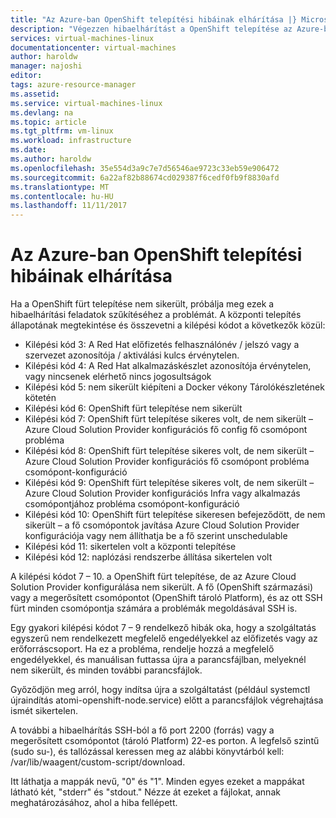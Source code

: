 ```yaml
---
title: "Az Azure-ban OpenShift telepítési hibáinak elhárítása |} Microsoft Docs"
description: "Végezzen hibaelhárítást a OpenShift telepítése az Azure-ban."
services: virtual-machines-linux
documentationcenter: virtual-machines
author: haroldw
manager: najoshi
editor: 
tags: azure-resource-manager
ms.assetid: 
ms.service: virtual-machines-linux
ms.devlang: na
ms.topic: article
ms.tgt_pltfrm: vm-linux
ms.workload: infrastructure
ms.date: 
ms.author: haroldw
ms.openlocfilehash: 35e554d3a9c7e7d56546ae9723c33eb59e906472
ms.sourcegitcommit: 6a22af82b88674cd029387f6cedf0fb9f8830afd
ms.translationtype: MT
ms.contentlocale: hu-HU
ms.lasthandoff: 11/11/2017
---
```

# <a name="troubleshoot-openshift-deployment-in-azure"></a>Az Azure-ban OpenShift telepítési hibáinak elhárítása

Ha a OpenShift fürt telepítése nem sikerült, próbálja meg ezek a hibaelhárítási feladatok szűkítéséhez a problémát. A központi telepítés állapotának megtekintése és összevetni a kilépési kódot a következők közül:

- Kilépési kód 3: A Red Hat előfizetés felhasználónév / jelszó vagy a szervezet azonosítója / aktiválási kulcs érvénytelen.
- Kilépési kód 4: A Red Hat alkalmazáskészlet azonosítója érvénytelen, vagy nincsenek elérhető nincs jogosultságok
- Kilépési kód 5: nem sikerült kiépíteni a Docker vékony Tárolókészletének kötetén
- Kilépési kód 6: OpenShift fürt telepítése nem sikerült
- Kilépési kód 7: OpenShift fürt telepítése sikeres volt, de nem sikerült – Azure Cloud Solution Provider konfigurációs fő config fő csomópont probléma
- Kilépési kód 8: OpenShift fürt telepítése sikeres volt, de nem sikerült – Azure Cloud Solution Provider konfigurációs fő csomópont probléma csomópont-konfiguráció
- Kilépési kód 9: OpenShift fürt telepítése sikeres volt, de nem sikerült – Azure Cloud Solution Provider konfigurációs Infra vagy alkalmazás csomópontjához probléma csomópont-konfiguráció
- Kilépési kód 10: OpenShift fürt telepítése sikeresen befejeződött, de nem sikerült – a fő csomópontok javítása Azure Cloud Solution Provider konfigurációja vagy nem állíthatja be a fő szerint unschedulable
- Kilépési kód 11: sikertelen volt a központi telepítése
- Kilépési kód 12: naplózási rendszerbe állítása sikertelen volt

A kilépési kódot 7 – 10. a OpenShift fürt telepítése, de az Azure Cloud Solution Provider konfigurálása nem sikerült. A fő (OpenShift származási) vagy a megerősített csomópontot (OpenShift tároló Platform), és az ott SSH fürt minden csomópontja számára a problémák megoldásával SSH is.

Egy gyakori kilépési kódot 7 – 9 rendelkező hibák oka, hogy a szolgáltatás egyszerű nem rendelkezett megfelelő engedélyekkel az előfizetés vagy az erőforráscsoport. Ha ez a probléma, rendelje hozzá a megfelelő engedélyekkel, és manuálisan futtassa újra a parancsfájlban, melyeknél nem sikerült, és minden további parancsfájlok.

Győződjön meg arról, hogy indítsa újra a szolgáltatást (például systemctl újraindítás atomi-openshift-node.service) előtt a parancsfájlok végrehajtása ismét sikertelen.

A további a hibaelhárítás SSH-ból a fő port 2200 (forrás) vagy a megerősített csomópontot (tároló Platform) 22-es porton. A legfelső szintű (sudo su-), és tallózással keressen meg az alábbi könyvtárból kell: /var/lib/waagent/custom-script/download.

Itt láthatja a mappák nevű, "0" és "1". Minden egyes ezeket a mappákat látható két, "stderr" és "stdout." Nézze át ezeket a fájlokat, annak meghatározásához, ahol a hiba fellépett.
